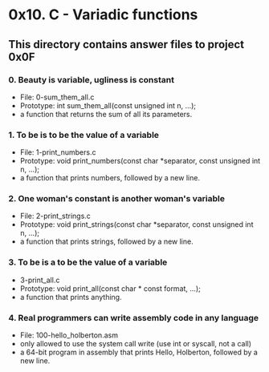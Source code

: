 # 0x10. C - Variadic functions
## This directory contains answer files to project 0x0F

### 0. Beauty is variable, ugliness is constant
* File: 0-sum_them_all.c
* Prototype: int sum_them_all(const unsigned int n, ...);
* a function that returns the sum of all its parameters.

### 1. To be is to be the value of a variable
* File: 1-print_numbers.c
* Prototype: void print_numbers(const char *separator, const unsigned int n, ...);
* a function that prints numbers, followed by a new line.

### 2. One woman's constant is another woman's variable
* File: 2-print_strings.c
* Prototype: void print_strings(const char *separator, const unsigned int n, ...);
* a function that prints strings, followed by a new line.

### 3. To be is a to be the value of a variable
* 3-print_all.c
* Prototype: void print_all(const char * const format, ...);
* a function that prints anything.

### 4. Real programmers can write assembly code in any language
* File: 100-hello_holberton.asm
* only allowed to use the system call write (use int or syscall, not a call)
* a 64-bit program in assembly that prints Hello, Holberton, followed by a new line.
